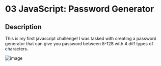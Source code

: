 # 03 JavaScript: Password Generator
## Description 
 This is my first javascript challenge! I was tasked with creating a password generator that can give you password between 8-128 with  4 diff types of characters.

 ![image](https://user-images.githubusercontent.com/118143164/209265513-05075346-93e7-4eaf-aed9-87b93a0792ed.png)
